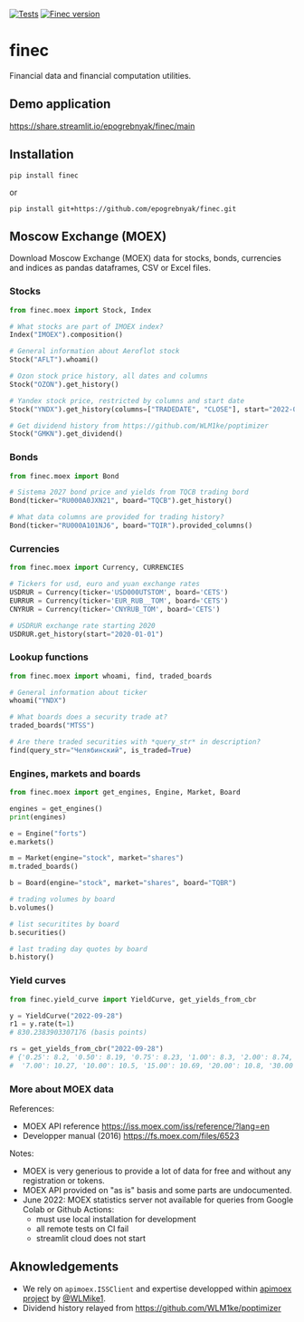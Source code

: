 <!--

Server unavailable outside Russia

-->

[![Tests](https://github.com/epogrebnyak/finec/actions/workflows/.pytest.yml/badge.svg)](https://github.com/epogrebnyak/finec/actions/workflows/.pytest.yml)
[![Finec version](https://badgen.net/pypi/v/finec)](https://pypi.org/project/finec/)

# finec

Financial data and financial computation utilities.

## Demo application

<https://share.streamlit.io/epogrebnyak/finec/main>

## Installation

```console
pip install finec
```

or 

```console
pip install git+https://github.com/epogrebnyak/finec.git
```

## Moscow Exchange (MOEX)

Download Moscow Exchange (MOEX) data for stocks, bonds, currencies and indices as pandas dataframes, CSV or Excel files.

### Stocks

```python
from finec.moex import Stock, Index

# What stocks are part of IMOEX index?
Index("IMOEX").composition()

# General information about Aeroflot stock
Stock("AFLT").whoami()

# Ozon stock price history, all dates and columns
Stock("OZON").get_history()

# Yandex stock price, restricted by columns and start date
Stock("YNDX").get_history(columns=["TRADEDATE", "CLOSE"], start="2022-01-01")

# Get dividend history from https://github.com/WLM1ke/poptimizer
Stock("GMKN").get_dividend()
```

### Bonds

```python
from finec.moex import Bond

# Sistema 2027 bond price and yields from TQCB trading bord
Bond(ticker="RU000A0JXN21", board="TQCB").get_history()

# What data columns are provided for trading history?
Bond(ticker="RU000A101NJ6", board="TQIR").provided_columns()
```

### Currencies

```python
from finec.moex import Currency, CURRENCIES

# Tickers for usd, euro and yuan exchange rates
USDRUR = Currency(ticker='USD000UTSTOM', board='CETS')
EURRUR = Currency(ticker='EUR_RUB__TOM', board='CETS')
CNYRUR = Currency(ticker='CNYRUB_TOM', board='CETS')

# USDRUR exchange rate starting 2020
USDRUR.get_history(start="2020-01-01")
```

### Lookup functions

```python
from finec.moex import whoami, find, traded_boards

# General information about ticker
whoami("YNDX")

# What boards does a security trade at?
traded_boards("MTSS")

# Are there traded securities with *query_str* in description?
find(query_str="Челябинский", is_traded=True)
```

### Engines, markets and boards

```python
from finec.moex import get_engines, Engine, Market, Board

engines = get_engines()
print(engines)

e = Engine("forts")
e.markets()

m = Market(engine="stock", market="shares")
m.traded_boards()

b = Board(engine="stock", market="shares", board="TQBR")

# trading volumes by board
b.volumes()

# list securitites by board
b.securities()

# last trading day quotes by board
b.history()
```

### Yield curves

```python
from finec.yield_curve import YieldCurve, get_yields_from_cbr

y = YieldCurve("2022-09-28")
r1 = y.rate(t=1)
# 830.2383903307176 (basis points)

rs = get_yields_from_cbr("2022-09-28")
# {'0.25': 8.2, '0.50': 8.19, '0.75': 8.23, '1.00': 8.3, '2.00': 8.74, '3.00': 9.22, '5.00': 9.91, 
#  '7.00': 10.27, '10.00': 10.5, '15.00': 10.69, '20.00': 10.8, '30.00': 10.9}
```

### More about MOEX data

References:

- MOEX API reference <https://iss.moex.com/iss/reference/?lang=en>
- Developper manual (2016) <https://fs.moex.com/files/6523>

Notes:

- MOEX is very generious to provide a lot of data for free and without any registration or tokens.
- MOEX API provided on "as is" basis and some parts are undocumented.
- June 2022: MOEX statistics server not available for queries from Google Colab or Github Actions:
  - must use local installation for development
  - all remote tests on CI fail
  - streamlit cloud does not start 

## Aknowledgements

- We rely on `apimoex.ISSClient` and expertise developped within [apimoex project](https://github.com/WLM1ke/apimoex) by [@WLMike1](https://github.com/WLM1ke).
- Dividend history relayed from <https://github.com/WLM1ke/poptimizer>
